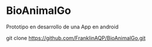 # BioAnimalGo
Prototipo en desarrollo de una App en android

git clone https://github.com/FranklinAQP/BioAnimalGo.git
